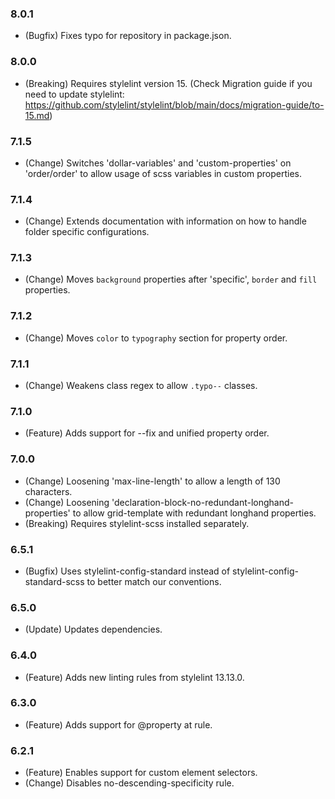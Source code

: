 ### 8.0.1
- (Bugfix) Fixes typo for repository in package.json.

### 8.0.0
- (Breaking) Requires stylelint version 15. (Check Migration guide if you need to update stylelint: https://github.com/stylelint/stylelint/blob/main/docs/migration-guide/to-15.md)

### 7.1.5
- (Change) Switches 'dollar-variables' and 'custom-properties' on 'order/order' to allow usage of scss variables in custom properties.

### 7.1.4
- (Change) Extends documentation with information on how to handle folder specific configurations.

### 7.1.3
- (Change) Moves `background` properties after 'specific', `border` and `fill` properties.

### 7.1.2
- (Change) Moves `color` to `typography` section for property order.

### 7.1.1
- (Change) Weakens class regex to allow `.typo--` classes.

### 7.1.0
- (Feature) Adds support for --fix and unified property order.

### 7.0.0
- (Change) Loosening 'max-line-length' to allow a length of 130 characters.
- (Change) Loosening 'declaration-block-no-redundant-longhand-properties' to allow grid-template with redundant longhand properties.
- (Breaking) Requires stylelint-scss installed separately.

### 6.5.1

- (Bugfix) Uses stylelint-config-standard instead of stylelint-config-standard-scss to better match our conventions.

### 6.5.0
- (Update) Updates dependencies.

### 6.4.0
- (Feature) Adds new linting rules from stylelint 13.13.0.

### 6.3.0
 - (Feature) Adds support for @property at rule.

### 6.2.1
 - (Feature) Enables support for custom element selectors.
 - (Change) Disables no-descending-specificity rule.
